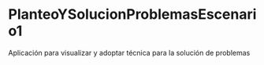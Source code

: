 # PlanteoYSolucionProblemasEscenario1
Aplicación para visualizar y adoptar técnica para la solución de problemas
